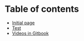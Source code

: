 # Table of contents

* [Initial page](README.md)
* [Test](test.md)
* [Videos in Gitbook](videos-in-gitbook.md)

